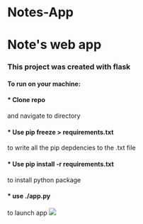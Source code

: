 # Notes-App

<h1> Note's web app </h1>

<h3> This project was created with flask </h3>
<h4> To run on your machine:</h4>
<h4> * Clone repo</h4><p> and navigate to directory <p>
<h4> * Use pip freeze > requirements.txt </h4> <p> to write all the pip depdencies to  the .txt file</p>
<h4> * Use pip install -r requirements.txt </h4> <p> to install python package </p>
<h4> * use ./app.py </h4> to launch app </h4>

<img src="#">
